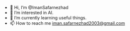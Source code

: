 - 👋 Hi, I’m @ImanSafarnezhad
- 👀 I’m interested in AI.
- 🌱 I’m currently learning useful things.
- 📫 How to reach me iman.safarnezhad2003@gmail.com

<!---
ImanSafarnezhad/ImanSafarnezhad is a ✨ special ✨ repository because its `README.md` (this file) appears on your GitHub profile.
You can click the Preview link to take a look at your changes.
--->
